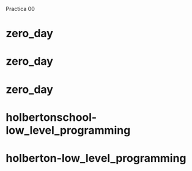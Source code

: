 Practica 00

# zero_day
# zero_day
# zero_day
# holbertonschool-low_level_programming
# holberton-low_level_programming
